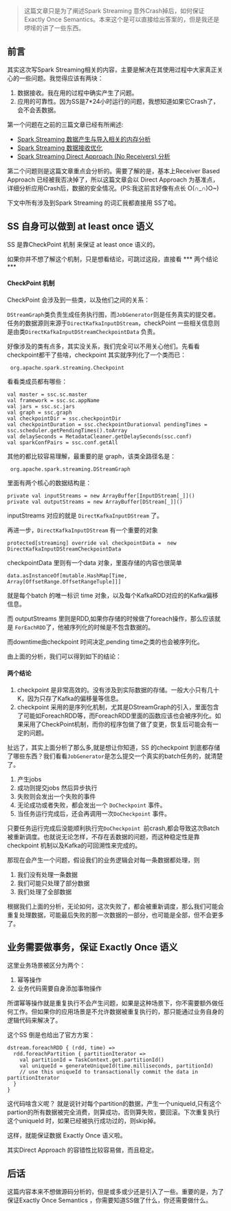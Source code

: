 > 这篇文章只是为了阐述Spark Streaming 意外Crash掉后，如何保证Exactly Once Semantics。本来这个是可以直接给出答案的，但是我还是啰嗦的讲了一些东西。

## 前言

其实这次写Spark Streaming相关的内容，主要是解决在其使用过程中大家真正关心的一些问题。我觉得应该有两块：

1. 数据接收。我在用的过程中确实产生了问题。
2. 应用的可靠性。因为SS是7*24小时运行的问题，我想知道如果它Crash了，会不会丢数据。

第一个问题在之前的三篇文章已经有所阐述:

* [Spark Streaming 数据产生与导入相关的内存分析](http://www.jianshu.com/p/9e44d3fd62af)
* [Spark Streaming 数据接收优化](http://www.jianshu.com/p/a1526fbb2be4)
* [Spark Streaming Direct Approach (No Receivers) 分析](http://www.jianshu.com/p/b4af851286e5)

第二个问题则是这篇文章重点会分析的。需要了解的是，基本上Receiver Based Approach 已经被我否决掉了，所以这篇文章会以 Direct Approach 为基准点，详细分析应用Crash后，数据的安全情况。(PS:我这前言好像有点长 O(∩_∩)O~)

 下文中所有涉及到Spark Streaming 的词汇我都直接用 SS了哈。

##  SS 自身可以做到  at least once 语义

SS 是靠CheckPoint 机制 来保证 at least once 语义的。 

如果你并不想了解这个机制，只是想看结论，可跳过这段，直接看 *** 两个结论 ***

#### CheckPoint 机制

 CheckPoint 会涉及到一些类，以及他们之间的关系：

`DStreamGraph`类负责生成任务执行图，而`JobGenerator`则是任务真实的提交者。任务的数据源则来源于`DirectKafkaInputDStream`，checkPoint 一些相关信息则是由类`DirectKafkaInputDStreamCheckpointData` 负责。

好像涉及的类有点多，其实没关系，我们完全可以不用关心他们。先看看checkpoint都干了些啥，checkpoint 其实就序列化了一个类而已：

     org.apache.spark.streaming.Checkpoint

看看类成员都有哪些：
```
val master = ssc.sc.master
val framework = ssc.sc.appName
val jars = ssc.sc.jars
val graph = ssc.graph
val checkpointDir = ssc.checkpointDir
val checkpointDuration = ssc.checkpointDurationval pendingTimes = ssc.scheduler.getPendingTimes().toArray
val delaySeconds = MetadataCleaner.getDelaySeconds(ssc.conf)
val sparkConfPairs = ssc.conf.getAll
```

其他的都比较容易理解，最重要的是 graph，该类全路径名是：

     org.apache.spark.streaming.DStreamGraph

里面有两个核心的数据结构是：

```
private val inputStreams = new ArrayBuffer[InputDStream[_]]()
private val outputStreams = new ArrayBuffer[DStream[_]]()
```

inputStreams 对应的就是 `DirectKafkaInputDStream` 了。

再进一步，`DirectKafkaInputDStream`  有一个重要的对象

```
protected[streaming] override val checkpointData =  new DirectKafkaInputDStreamCheckpointData
```

checkpointData 里则有一个data 对象，里面存储的内容也很简单

```
data.asInstanceOf[mutable.HashMap[Time, Array[OffsetRange.OffsetRangeTuple]]]
```

就是每个batch 的唯一标识 time 对象，以及每个KafkaRDD对应的的Kafka偏移信息。

而 outputStreams 里则是RDD,如果你存储的时候做了foreach操作，那么应该就是 `ForEachRDD`了，他被序列化的时候是不包含数据的。

而downtime由checkpoint 时间决定,pending time之类的也会被序列化。

由上面的分析，我们可以得到如下的结论：

#### 两个结论 

1. checkpoint 是非常高效的。没有涉及到实际数据的存储。一般大小只有几十K，因为只存了Kafka的偏移量等信息。
2. checkpoint 采用的是序列化机制，尤其是DStreamGraph的引入，里面包含了可能如ForeachRDD等，而ForeachRDD里面的函数应该也会被序列化。如果采用了CheckPoint机制，而你的程序包做了做了变更，恢复后可能会有一定的问题。


扯远了，其实上面分析了那么多,就是想让你知道，SS 的checkpoint 到底都存储了哪些东西？我们看看`JobGenerator`是怎么提交一个真实的batch任务的，就清楚了。

1. 产生jobs
2. 成功则提交jobs 然后异步执行
3. 失败则会发出一个失败的事件
4. 无论成功或者失败，都会发出一个 `DoCheckpoint` 事件。
5. 当任务运行完成后，还会再调用一次`DoCheckpoint` 事件。

只要任务运行完成后没能顺利执行完`DoCheckpoint `前crash,都会导致这次Batch被重新调度。也就说无论怎样，不存在丢数据的问题，而这种稳定性是靠checkpoint 机制以及Kafka的可回溯性来完成的。

那现在会产生一个问题，假设我们的业务逻辑会对每一条数据都处理，则

1.  我们没有处理一条数据
2.  我们可能只处理了部分数据
3.  我们处理了全部数据

根据我们上面的分析，无论如何，这次失败了，都会被重新调度，那么我们可能会重复处理数据，可能最后失败的那一次数据的一部分，也可能是全部，但不会更多了。

## 业务需要做事务，保证 Exactly Once 语义

这里业务场景被区分为两个：

1. 幂等操作
2. 业务代码需要自身添加事物操作

所谓幂等操作就是重复执行不会产生问题，如果是这种场景下，你不需要额外做任何工作。但如果你的应用场景是不允许数据被重复执行的，那只能通过业务自身的逻辑代码来解决了。

这个SS 倒是也给出了官方方案：

```
dstream.foreachRDD { (rdd, time) =>
  rdd.foreachPartition { partitionIterator =>
    val partitionId = TaskContext.get.partitionId()
    val uniqueId = generateUniqueId(time.milliseconds, partitionId)
    // use this uniqueId to transactionally commit the data in partitionIterator
  }
}
```

这代码啥含义呢？ 就是说针对每个partition的数据，产生一个uniqueId,只有这个partion的所有数据被完全消费，则算成功，否则算失败，要回滚。下次重复执行这个uniqueId 时，如果已经被执行成功过的，则skip掉。

这样，就能保证数据 Exactly Once 语义啦。

其实Direct Approach 的容错性比较容易做，而且稳定。

## 后话

这篇内容本来不想做源码分析的，但是或多或少还是引入了一些。重要的是，为了保证Exactly Once Semantics ，你需要知道SS做了什么，你还需要做什么。
